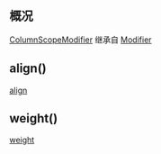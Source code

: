 ## 概况

[ColumnScopeModifier](/API/UI/Compose/Modifier/ColumnScopeModifier/README.md)
继承自 [Modifier](/API/UI/Compose/Modifier/Modifier/README.md)

## align()

[align](align.md ":include")

## weight()

[weight](weight.md ":include")